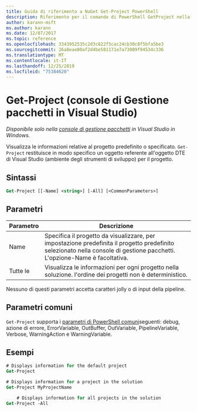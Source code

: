 ```yaml
---
title: Guida di riferimento a NuGet Get-Project PowerShell
description: Riferimento per il comando di PowerShell GetProject nella console di gestione pacchetti NuGet in Visual Studio.
author: karann-msft
ms.author: karann
ms.date: 12/07/2017
ms.topic: reference
ms.openlocfilehash: 3343952535c2d3c822f5cac24cb30c8f5bfa5be3
ms.sourcegitcommit: 26a8eae00af2d4be581171e7a73009f94534c336
ms.translationtype: MT
ms.contentlocale: it-IT
ms.lasthandoff: 12/25/2019
ms.locfileid: "75384620"
---
```

# <a name="get-project-package-manager-console-in-visual-studio"></a>Get-Project (console di Gestione pacchetti in Visual Studio)

*Disponibile solo nella [console di gestione pacchetti](../../consume-packages/install-use-packages-powershell.md) in Visual Studio in Windows.*

Visualizza le informazioni relative al progetto predefinito o specificato. `Get-Project` restituisce in modo specifico un oggetto referente all'oggetto DTE di Visual Studio (ambiente degli strumenti di sviluppo) per il progetto.

## <a name="syntax"></a>Sintassi

```ps
Get-Project [[-Name] <string>] [-All] [<CommonParameters>]
```

## <a name="parameters"></a>Parametri

| Parametro | Descrizione |
| --- | --- |
| Name | Specifica il progetto da visualizzare, per impostazione predefinita il progetto predefinito selezionato nella console di gestione pacchetti. L'opzione-Name è facoltativa. |
| Tutte le | Visualizza le informazioni per ogni progetto nella soluzione. l'ordine dei progetti non è deterministico. |

Nessuno di questi parametri accetta caratteri jolly o di input della pipeline.

## <a name="common-parameters"></a>Parametri comuni

`Get-Project` supporta i [parametri di PowerShell comuni](https://go.microsoft.com/fwlink/?LinkID=113216)seguenti: debug, azione di errore, ErrorVariable, OutBuffer, OutVariable, PipelineVariable, Verbose, WarningAction e WarningVariable.

## <a name="examples"></a>Esempi

```ps
# Displays information for the default project
Get-Project

# Displays information for a project in the solution
Get-Project MyProjectName

    # Displays information for all projects in the solution
Get-Project -All
```
